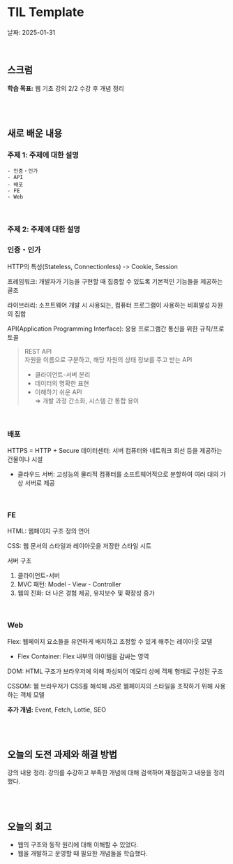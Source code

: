 # TIL Template
날짜: 2025-01-31

<br/>

## 스크럼
**학습 목표:** 웹 기초 강의 2/2 수강 후 개념 정리

<br/>
<br/>

## 새로 배운 내용
### 주제 1: 주제에 대한 설명
````
- 인증・인가
- API
- 배포
- FE
- Web
````

<br/>

### 주제 2: 주제에 대한 설명
### 인증・인가
HTTP의 특성(Stateless, Connectionless)
-> Cookie, Session

프레임워크: 개발자가 기능을 구현할 때 집중할 수 있도록 기본적인 기능들을 제공하는 골조

라이브러리: 소프트웨어 개발 시 사용되는, 컴퓨터 프로그램이 사용하는 비휘발성 자원의 집합

API(Application Programming Interface): 응용 프로그램간 통신을 위한 규칙/프로토콜

> REST API<br/>
> 자원을 이름으로 구분하고, 해당 자원의 상태 정보를 주고 받는 API
>- 클라이언트-서버 분리
>- 데이터의 명확한 표현
>- 이해하기 쉬운 API<br/>
>⇒ 개발 과정 간소화, 시스템 간 통합 용이

<br/>

### 배포
HTTPS = HTTP + Secure
데이터센터: 서버 컴퓨터와 네트워크 회선 등을 제공하는 건물이나 시설
- 클라우드 서버: 고성능의 물리적 컴퓨터를 소프트웨어적으로 분할하여 여러 대의 가상 서버로 제공

<br/>

### FE
HTML: 웹페이지 구조 정의 언어

CSS: 웹 문서의 스타일과 레이아웃을 저장한 스타일 시트

서버 구조
1. 클라이언트-서버
2. MVC 패턴: Model - View - Controller
3. 웹의 진화: 더 나은 경험 제공, 유지보수 및 확장성 증가

<br/>

### Web
Flex: 웹페이지 요소들을 유연하게 배치하고 조정할 수 있게 해주는 레이아웃 모델
- Flex Container: Flex 내부의 아이템을 감싸는 영역

DOM: HTML 구조가 브라우저에 의해 파싱되어 메모리 상에 객체 형태로 구성된 구조

CSSOM: 웹 브라우저가 CSS를 해석해 JS로 웹페이지의 스타일을 조작하기 위해 사용하는 객체 모델

**추가 개념:** Event, Fetch, Lottie, SEO


<br/>
<br/>

## 오늘의 도전 과제와 해결 방법
강의 내용 정리: 강의를 수강하고 부족한 개념에 대해 검색하며 재점검하고 내용을 정리했다.

<br/>
<br/>

## 오늘의 회고
- 웹의 구조와 동작 원리에 대해 이해할 수 있었다.
- 웹을 개발하고 운영할 때 필요한 개념들을 학습했다.

<!-- ### 참고 자료 및 링크
- [링크 제목](URL)
- [링크 제목](URL) -->